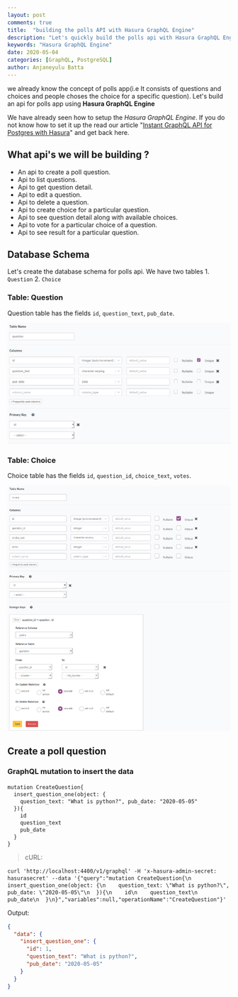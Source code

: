 ```yaml
---
layout: post
comments: true
title:  "building the polls API with Hasura GraphQL Engine"
description: "Let's quickly build the polls api with Hasura GraphQL Engine"
keywords: "Hasura GraphQL Engine"
date: 2020-05-04
categories: [GraphQL, PostgreSQL]
author: Anjaneyulu Batta
---
```


we already know the concept of polls app(i.e It consists of questions and choices and people choses the choice for a specific question). Let's build an api for polls app using **Hasura GraphQL Engine**

We have already seen how to setup the *Hasura GraphQL Engine*. If you do not know how to set it up the read our article "[Instant GraphQL API for Postgres with Hasura](/blog/2020/05/instant-graphql-api-for-postgres-with-hasura/)" and get back here.

## What api's we will be building ?

- An api to create a poll question.
- Api to list questions.
- Api to get question detail.
- Api to edit a question.
- Api to delete a question.
- Api to create choice for a particular question.
- Api to see question detail along with available choices.
- Api to vote for a particular choice of a question.
- Api to see result for a particular question.


## Database Schema

Let's create the database schema for polls api. We have two tables 1. `Question` 2. `Choice`

### Table: Question

Question table has the fields `id`, `question_text`, `pub_date`.

![Hasura GraphQL Polls API](/assets/images/graphql/hasura-polls-api-question-tbl.png)

### Table: Choice

Choice table has the fields `id`, `question_id`, `choice_text`, `votes`.

![Hasura GraphQL Polls API](/assets/images/graphql/hasura-polls-api-choice-tbl.png)


## Create a poll question

### GraphQL mutation to insert the data

```
mutation CreateQuestion{
  insert_question_one(object: {
    question_text: "What is python?", pub_date: "2020-05-05"
  }){
    id
    question_text
    pub_date
  }
}
```

> cURL:

```
curl 'http://localhost:4400/v1/graphql' -H 'x-hasura-admin-secret: hasurasecret' --data '{"query":"mutation CreateQuestion{\n  insert_question_one(object: {\n    question_text: \"What is python?\", pub_date: \"2020-05-05\"\n  }){\n    id\n    question_text\n    pub_date\n  }\n}","variables":null,"operationName":"CreateQuestion"}'
```

Output: 

```json
{
  "data": {
    "insert_question_one": {
      "id": 1,
      "question_text": "What is python?",
      "pub_date": "2020-05-05"
    }
  }
}
```